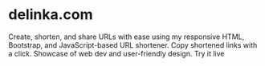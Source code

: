 # delinka.com
Create, shorten, and share URLs with ease using my responsive HTML, Bootstrap, and JavaScript-based URL shortener. Copy shortened links with a click. Showcase of web dev and user-friendly design. Try it live
